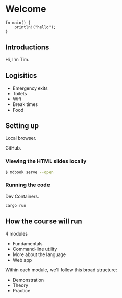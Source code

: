 # Welcome

<section class="slide">

```rust,editable
fn main() {
    println!("hello");
}
```

</section>


<section class="slide">

## Introductions

Hi, I'm Tim.

</section>
<section class="slide">

## Logisitics

- Emergency exits
- Toilets
- Wifi
- Break times
- Food

</section>
<section class="slide">

## Setting up

Local browser.

GitHub.

</section>
<section class="slide">

### Viewing the HTML slides locally

```bash
$ mdbook serve --open
```

</section>

<section class="slide">

### Running the code

Dev Containers.

```shell
cargo run
```

</section>

<section>

## How the course will run

4 modules

- Fundamentals
- Command-line utility
- More about the language
- Web app

Within each module, we'll follow this broad structure:

- Demonstration
- Theory
- Practice

</section>

